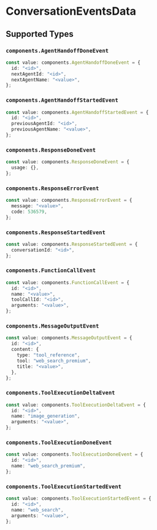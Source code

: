 # ConversationEventsData


## Supported Types

### `components.AgentHandoffDoneEvent`

```typescript
const value: components.AgentHandoffDoneEvent = {
  id: "<id>",
  nextAgentId: "<id>",
  nextAgentName: "<value>",
};
```

### `components.AgentHandoffStartedEvent`

```typescript
const value: components.AgentHandoffStartedEvent = {
  id: "<id>",
  previousAgentId: "<id>",
  previousAgentName: "<value>",
};
```

### `components.ResponseDoneEvent`

```typescript
const value: components.ResponseDoneEvent = {
  usage: {},
};
```

### `components.ResponseErrorEvent`

```typescript
const value: components.ResponseErrorEvent = {
  message: "<value>",
  code: 536579,
};
```

### `components.ResponseStartedEvent`

```typescript
const value: components.ResponseStartedEvent = {
  conversationId: "<id>",
};
```

### `components.FunctionCallEvent`

```typescript
const value: components.FunctionCallEvent = {
  id: "<id>",
  name: "<value>",
  toolCallId: "<id>",
  arguments: "<value>",
};
```

### `components.MessageOutputEvent`

```typescript
const value: components.MessageOutputEvent = {
  id: "<id>",
  content: {
    type: "tool_reference",
    tool: "web_search_premium",
    title: "<value>",
  },
};
```

### `components.ToolExecutionDeltaEvent`

```typescript
const value: components.ToolExecutionDeltaEvent = {
  id: "<id>",
  name: "image_generation",
  arguments: "<value>",
};
```

### `components.ToolExecutionDoneEvent`

```typescript
const value: components.ToolExecutionDoneEvent = {
  id: "<id>",
  name: "web_search_premium",
};
```

### `components.ToolExecutionStartedEvent`

```typescript
const value: components.ToolExecutionStartedEvent = {
  id: "<id>",
  name: "web_search",
  arguments: "<value>",
};
```

